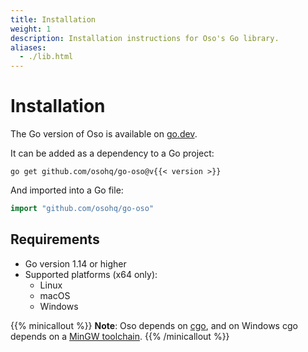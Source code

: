 ```yaml
---
title: Installation
weight: 1
description: Installation instructions for Oso's Go library.
aliases: 
  - ./lib.html
---
```


# Installation

The Go version of Oso is available on
[go.dev](https://pkg.go.dev/github.com/osohq/go-oso).

It can be added as a dependency to a Go project:

```console
go get github.com/osohq/go-oso@v{{< version >}}
```

And imported into a Go file:

```go
import "github.com/osohq/go-oso"
```

## Requirements

- Go version 1.14 or higher
- Supported platforms (x64 only):
  - Linux
  - macOS
  - Windows

{{% minicallout %}}
  **Note**: Oso depends on [cgo][], and on Windows cgo depends on a [MinGW
  toolchain][tdm-gcc].
{{% /minicallout %}}

[cgo]: https://pkg.go.dev/cmd/cgo
[tdm-gcc]: https://jmeubank.github.io/tdm-gcc/
